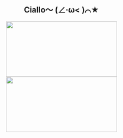 <h2 align="center">Ciallo～ (∠·ω< )⌒★</h2>

<p align="center">

<img src="https://github-readme-stats.vercel.app/api?username=PolarisSdesu&count_private=true&show_icons=true&theme=dark" height="150px" width="300px"/>

<img src="https://github-readme-stats.vercel.app/api/top-langs/?username=PolarisSdesu&layout=compact&theme=dark" height="150px" width="300px"/>

</p>
